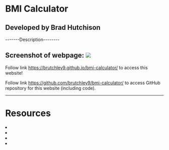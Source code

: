 # BMI Calculator

## Developed by Brad Hutchison

-------Description--------

Screenshot of webpage:
<img src="---------">
---

Follow link https://brutchley9.github.io/bmi-calculator/ to access this website!

Follow link https://github.com/brutchley9/bmi-calculator/ to access GitHub repository for this website (including code).

---

# Resources

<li></li>

<li></li>

<li></li>

<li></li>